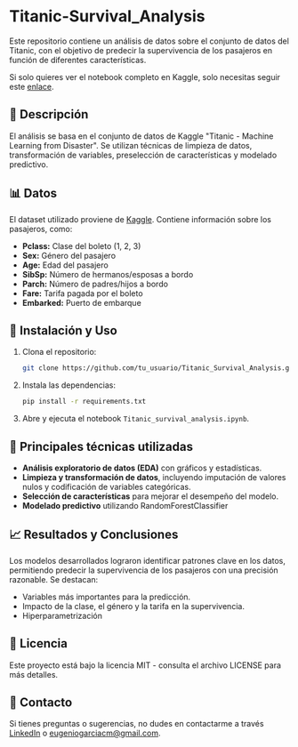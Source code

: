 # Titanic-Survival_Analysis

Este repositorio contiene un análisis de datos sobre el conjunto de datos del Titanic, con el objetivo de predecir la supervivencia de los pasajeros en función de diferentes características.

Si solo quieres ver el notebook completo en Kaggle, solo necesitas seguir este [enlace](https://www.kaggle.com/code/eugarciadata/1-titanic-data).

## 📌 Descripción

El análisis se basa en el conjunto de datos de Kaggle "Titanic - Machine Learning from Disaster". Se utilizan técnicas de limpieza de datos, transformación de variables, preselección de características y modelado predictivo.

## 📊 Datos

El dataset utilizado proviene de [Kaggle](https://www.kaggle.com/competitions/titanic). Contiene información sobre los pasajeros, como:

- **Pclass:** Clase del boleto (1, 2, 3)
- **Sex:** Género del pasajero
- **Age:** Edad del pasajero
- **SibSp:** Número de hermanos/esposas a bordo
- **Parch:** Número de padres/hijos a bordo
- **Fare:** Tarifa pagada por el boleto
- **Embarked:** Puerto de embarque

## 🔧 Instalación y Uso

1. Clona el repositorio:
   ```bash
   git clone https://github.com/tu_usuario/Titanic_Survival_Analysis.git
   ```
2. Instala las dependencias:
   ```bash
   pip install -r requirements.txt
   ```
3. Abre y ejecuta el notebook `Titanic_survival_analysis.ipynb`.

## 📌 Principales técnicas utilizadas

- **Análisis exploratorio de datos (EDA)** con gráficos y estadísticas.
- **Limpieza y transformación de datos**, incluyendo imputación de valores nulos y codificación de variables categóricas.
- **Selección de características** para mejorar el desempeño del modelo.
- **Modelado predictivo** utilizando RandomForestClassifier

## 📈 Resultados y Conclusiones

Los modelos desarrollados lograron identificar patrones clave en los datos, permitiendo predecir la supervivencia de los pasajeros con una precisión razonable. Se destacan:

- Variables más importantes para la predicción.
- Impacto de la clase, el género y la tarifa en la supervivencia.
- Hiperparametrización

## 📜 Licencia

Este proyecto está bajo la licencia MIT - consulta el archivo LICENSE para más detalles.

## 📩 Contacto

Si tienes preguntas o sugerencias, no dudes en contactarme a través [LinkedIn](http://www.linkedin.com/in/eugarciadata) o eugeniogarciacm@gmail.com.
